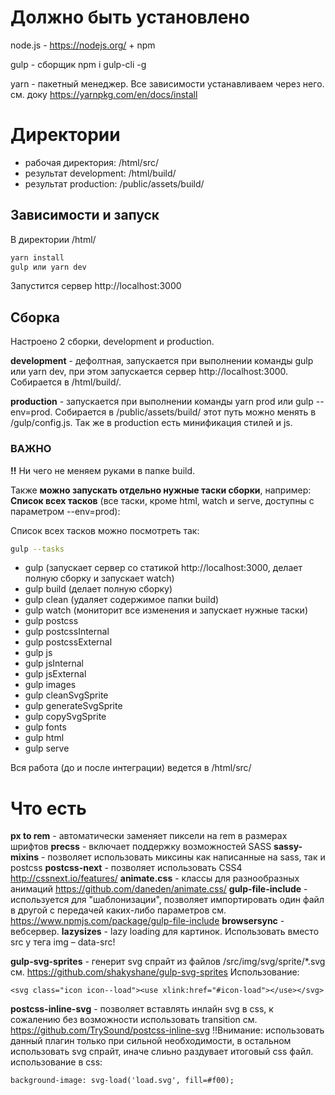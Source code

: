 # Должно быть установлено

node.js - https://nodejs.org/ + npm

gulp - сборщик
npm i gulp-cli -g

yarn - пакетный менеджер. Все зависимости устанавливаем через него.
см. доку https://yarnpkg.com/en/docs/install


# Директории
* рабочая директория: /html/src/
* результат development: /html/build/
* результат production: /public/assets/build/


## Зависимости и запуск

В директории /html/
```bash
yarn install
gulp или yarn dev
```
Запустится сервер http://localhost:3000

## Сборка
Настроено 2 сборки, development и production.

**development** - дефолтная, запускается при выполнении команды gulp или yarn dev, при этом запускается сервер http://localhost:3000. Собирается в /html/build/.

**production** - запускается при выполнении команды yarn prod или gulp --env=prod. Собирается в /public/assets/build/ этот путь можно менять в /gulp/config.js.
Так же в production есть минификация стилей и js.

### ВАЖНО
**!!** Ни чего не меняем руками в папке build.

Также **можно запускать отдельно нужные таски сборки**, например:
**Список всех тасков** (все таски, кроме html, watch и serve, доступны с параметром --env=prod):

Список всех тасков можно посмотреть так:

```bash
gulp --tasks
```

* gulp (запускает сервер со статикой http://localhost:3000, делает полную сборку и запускает watch)
* gulp build (делает полную сборку)
* gulp clean (удаляет содержимое папки build)
* gulp watch (мониторит все изменения и запускает нужные таски)
* gulp postcss
* gulp postcssInternal
* gulp postcssExternal
* gulp js
* gulp jsInternal
* gulp jsExternal
* gulp images
* gulp cleanSvgSprite
* gulp generateSvgSprite
* gulp copySvgSprite
* gulp fonts
* gulp html
* gulp serve

Вся работа (до и после интеграции) ведется в /html/src/

# Что есть

**px to rem** - автоматически заменяет пиксели на rem в размерах шрифтов
**precss** - включает поддержку возможностей SASS
**sassy-mixins** - позволяет использовать миксины как написанные на sass, так и postcss
**postcss-next** - позволяет использовать CSS4 http://cssnext.io/features/
**animate.css** - классы для разнообразных анимаций https://github.com/daneden/animate.css/
**gulp-file-include** - используется для "шаблонизации", позволяет импортировать один файл в другой с передачей каких-либо параметров см. https://www.npmjs.com/package/gulp-file-include
**browsersync** - вебсервер.
**lazysizes** - lazy loading для картинок. Использовать вместо src у тега img – data-src!

**gulp-svg-sprites** - генерит svg спрайт из файлов /src/img/svg/sprite/*.svg см. https://github.com/shakyshane/gulp-svg-sprites
Использование:
```
<svg class="icon icon--load"><use xlink:href="#icon-load"></use></svg>
```

**postcss-inline-svg** - позволяет вставлять инлайн svg в css, к сожалению без возможности использовать transition см. https://github.com/TrySound/postcss-inline-svg
!!Внимание: использовать данный плагин только при сильной необходимости, в остальном использовать svg спрайт, иначе слиьно раздувает итоговый css файл.
использование в css:
```
background-image: svg-load('load.svg', fill=#f00);
```
